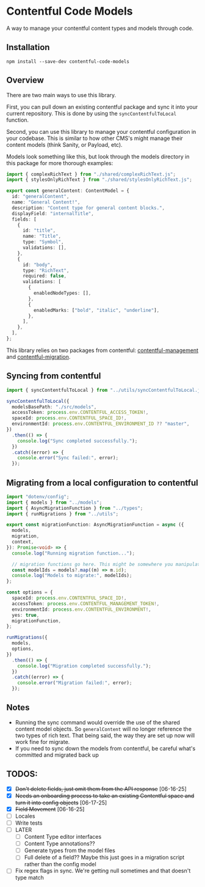 # Contentful Code Models

A way to manage your contentful content types and models through code.

## Installation

`npm install --save-dev contentful-code-models`

## Overview

There are two main ways to use this library.

First, you can pull down an existing contentful package and sync it into your current repository. This is done by using the `syncContentfulToLocal` function.

Second, you can use this library to manage your contentful configuration in your codebase. This is similar to how other CMS's might manage their content models (think Sanity, or Payload, etc).

Models look something like this, but look through the models directory in this package for more thorough examples:

```typescript
import { complexRichText } from "./shared/complexRichText.js";
import { stylesOnlyRichText } from "./shared/stylesOnlyRichText.js";

export const generalContent: ContentModel = {
  id: "generalContent",
  name: "General Content!",
  description: "Content type for general content blocks.",
  displayField: "internalTitle",
  fields: [
    {
      id: "title",
      name: "Title",
      type: "Symbol",
      validations: [],
    },
    {
      id: "body",
      type: "RichText",
      required: false,
      validations: [
        {
          enabledNodeTypes: [],
        },
        {
          enabledMarks: ["bold", "italic", "underline"],
        },
      ],
    },
  ],
};
```

This library relies on two packages from contentful: [contentful-management](https://www.npmjs.com/package/contentful-management) and [contentful-migration](https://www.npmjs.com/package/contentful-migration).

## Syncing from contentful

```typescript
import { syncContentfulToLocal } from "../utils/syncContentfulToLocal.js";

syncContentfulToLocal({
  modelsBasePath: "./src/models",
  accessToken: process.env.CONTENTFUL_ACCESS_TOKEN!,
  spaceId: process.env.CONTENTFUL_SPACE_ID!,
  environmentId: process.env.CONTENTFUL_ENVIRONMENT_ID ?? "master",
})
  .then(() => {
    console.log("Sync completed successfully.");
  })
  .catch((error) => {
    console.error("Sync failed:", error);
  });
```

## Migrating from a local configuration to contentful

```typescript
import "dotenv/config";
import { models } from "../models";
import { AsyncMigrationFunction } from "../types";
import { runMigrations } from "../utils";

export const migrationFunction: AsyncMigrationFunction = async ({
  models,
  migration,
  context,
}): Promise<void> => {
  console.log("Running migration function...");

  // migration functions go here. This might be somewhere you manipulate data like taking a field that was previously plain text and converting it to rich text format. See the contentful-migration documentation for how to transformEntries
  const modelIds = models?.map((m) => m.id);
  console.log("Models to migrate:", modelIds);
};

const options = {
  spaceId: process.env.CONTENTFUL_SPACE_ID!,
  accessToken: process.env.CONTENTFUL_MANAGEMENT_TOKEN!,
  environmentId: process.env.CONTENTFUL_ENVIRONMENT!,
  yes: true,
  migrationFunction,
};

runMigrations({
  models,
  options,
})
  .then(() => {
    console.log("Migration completed successfully.");
  })
  .catch((error) => {
    console.error("Migration failed:", error);
  });
```

## Notes

- Running the sync command would override the use of the shared content model objects. So `generalContent` will no longer reference the two types of rich text. That being said, the way they are set up now will work fine for migrate.
- If you need to sync down the models from contentful, be careful what's committed and migrated back up

## TODOS:

- [x] ~~Don't delete fields, just omit them from the API response~~ [06-16-25]
- [x] ~~Needs an onboarding process to take an existing Contentful space and turn it into config objects~~ [06-17-25]
- [x] ~~Field Movement~~ [06-16-25]
- [ ] Locales
- [ ] Write tests
- [ ] LATER
  - [ ] Content Type editor interfaces
  - [ ] Content Type annotations??
  - [ ] Generate types from the model files
  - [ ] Full delete of a field?? Maybe this just goes in a migration script rather than the config model
- [ ] Fix regex flags in sync. We're getting null sometimes and that doesn't type match
